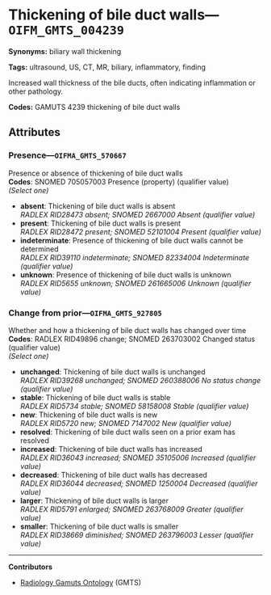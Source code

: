 # Thickening of bile duct walls—`OIFM_GMTS_004239`

**Synonyms:** biliary wall thickening

**Tags:** ultrasound, US, CT, MR, biliary, inflammatory, finding

Increased wall thickness of the bile ducts, often indicating inflammation or other pathology.

**Codes:** GAMUTS 4239 thickening of bile duct walls

## Attributes

### Presence—`OIFMA_GMTS_570667`

Presence or absence of thickening of bile duct walls  
**Codes**: SNOMED 705057003 Presence (property) (qualifier value)  
*(Select one)*

- **absent**: Thickening of bile duct walls is absent  
_RADLEX RID28473 absent; SNOMED 2667000 Absent (qualifier value)_
- **present**: Thickening of bile duct walls is present  
_RADLEX RID28472 present; SNOMED 52101004 Present (qualifier value)_
- **indeterminate**: Presence of thickening of bile duct walls cannot be determined  
_RADLEX RID39110 indeterminate; SNOMED 82334004 Indeterminate (qualifier value)_
- **unknown**: Presence of thickening of bile duct walls is unknown  
_RADLEX RID5655 unknown; SNOMED 261665006 Unknown (qualifier value)_

### Change from prior—`OIFMA_GMTS_927805`

Whether and how a thickening of bile duct walls has changed over time  
**Codes**: RADLEX RID49896 change; SNOMED 263703002 Changed status (qualifier value)  
*(Select one)*

- **unchanged**: Thickening of bile duct walls is unchanged  
_RADLEX RID39268 unchanged; SNOMED 260388006 No status change (qualifier value)_
- **stable**: Thickening of bile duct walls is stable  
_RADLEX RID5734 stable; SNOMED 58158008 Stable (qualifier value)_
- **new**: Thickening of bile duct walls is new  
_RADLEX RID5720 new; SNOMED 7147002 New (qualifier value)_
- **resolved**: Thickening of bile duct walls seen on a prior exam has resolved  
- **increased**: Thickening of bile duct walls has increased  
_RADLEX RID36043 increased; SNOMED 35105006 Increased (qualifier value)_
- **decreased**: Thickening of bile duct walls has decreased  
_RADLEX RID36044 decreased; SNOMED 1250004 Decreased (qualifier value)_
- **larger**: Thickening of bile duct walls is larger  
_RADLEX RID5791 enlarged; SNOMED 263768009 Greater (qualifier value)_
- **smaller**: Thickening of bile duct walls is smaller  
_RADLEX RID38669 diminished; SNOMED 263796003 Lesser (qualifier value)_

---

**Contributors**

- [Radiology Gamuts Ontology](https://gamuts.net/) (GMTS)